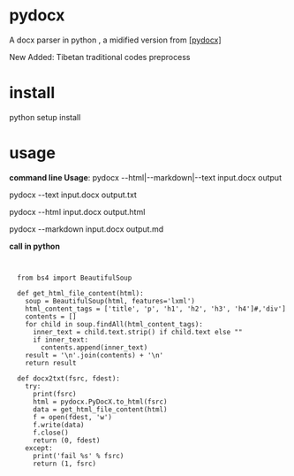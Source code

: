 # pydocx
A docx parser in python , a midified version from <a href="https://github.com/CenterForOpenScience/pydocx">[pydocx]</a> 

New Added: Tibetan traditional codes preprocess

# install
python setup install

# usage
**command line Usage**: pydocx --html|--markdown|--text input.docx output

  pydocx --text input.docx output.txt
  
  pydocx --html input.docx output.html
  
  pydocx --markdown input.docx output.md

**call in python**

  <pre><code>
  
  from bs4 import BeautifulSoup
  
  def get_html_file_content(html):
    soup = BeautifulSoup(html, features='lxml')
    html_content_tags = ['title', 'p', 'h1', 'h2', 'h3', 'h4']#,'div']
    contents = []
    for child in soup.findAll(html_content_tags):
      inner_text = child.text.strip() if child.text else ""
      if inner_text:
        contents.append(inner_text)
    result = '\n'.join(contents) + '\n'
    return result

  def docx2txt(fsrc, fdest):
    try:
      print(fsrc) 
      html = pydocx.PyDocX.to_html(fsrc)
      data = get_html_file_content(html)
      f = open(fdest, 'w')
      f.write(data)
      f.close()
      return (0, fdest)
    except:
      print('fail %s' % fsrc)
      return (1, fsrc)
</code></pre>
